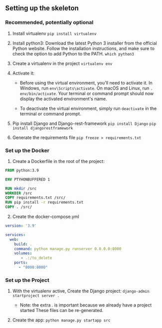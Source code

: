 ## Setting up the skeleton

### Recommended, potentially optional
1. Install virtualenv
   `pip install virtualenv`

2. Install python3: Download the latest Python 3 installer from the official Python website. Follow the installation instructions, and make sure to check the option to add Python to the PATH.
   `which python3`

3. Create a virtualenv in the project
   `virtualenv env`

4. Activate it: 

   * Before using the virtual environment, you'll need to activate it. In Windows, run `env\Scripts\activate`. On macOS and Linux, run `. env/bin/activate`. Your terminal or command prompt should now display the activated environment's name.

   * To deactivate the virtual environment, simply run `deactivate` in the terminal or command prompt.

5. Pip install Django and Django-rest-framework
   `pip install Django`
   `pip install djangorestframework`

6. Generate the requirements file
   `pip freeze > requirements.txt`

### Set up the Docker
1. Create a Dockerfile in the root of the project:
```dockerfile
FROM python:3.9

ENV PTYHONBUFFERED 1

RUN mkdir /src
WORKDIR /src
COPY requirements.txt /src/
RUN pip install -r requirements.txt
COPY . /src/
```
2. Create the docker-compose.yml

```yml
version: '3.9'

services: 
  web:
    build: .
    command: python manage.py runserver 0.0.0.0:8000
    volumes: 
       - .:/to_delete
    ports:
      - "8000:8000"
```

### Set up the Project
1. With the virtualenv active, Create the Django project:
   `django-admin startproject server .`
   * Note: the extra . is important because we already have a project started
   These files can be re-generated.

2. Create the app:
   `python manage.py startapp src`
